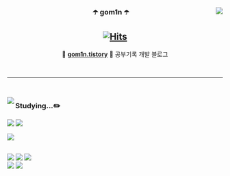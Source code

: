 <div align="center">
  
  <img align="right" src="https://github-readme-stats.vercel.app/api?username=gom1n&show_icons=true&theme=dracula&hide="/>
 
  ### ☂️ gom1n ☂️
 
[![Hits](https://hits.seeyoufarm.com/api/count/incr/badge.svg?url=https%3A%2F%2Fgithub.com%2Fgom1n&count_bg=%23000000&title_bg=%239829E9&icon=bilibili.svg&icon_color=%23FFFFFF&title=hits&edge_flat=false)](https://hits.seeyoufarm.com)
 ---

🍏 [**gom1n.tistory**](https://gom1n.tistory.com/) 🍏 공부기록 개발 블로그

 
 <br>
 
</div>
  
 ---
 
 <br>
 
<a href="https://suave-lilac-075.notion.site/b1ac3609f8a946c3a1939b5d46211e44?v=cc0f75ec13e54868a33bb57336fb9ee8"><img align="left" src="https://github-readme-stats.vercel.app/api/top-langs/?username=gom1n&theme=dracula&exclude_repo=Computer-Science-Engineering&layout=compact&langs_count=10"/></a>
 
<div align="left">
 
### Studying...✏️
<!--<img src="https://img.shields.io/badge/React-61DAFB?style=flat-square&logo=react&logoColor=white"/>-->
<!--<img src="https://img.shields.io/badge/Firebase-FFCA28?style=flat-square&logo=firebase&logoColor=white"/>-->
<!--<img src="https://img.shields.io/badge/React Native-61DAFB?style=flat-square&logo=react&logoColor=white"/>-->

<!--<br>-->
<img src="https://img.shields.io/badge/C++-00599C?style=flat-square&logo=C%2B%2B&logoColor=white"/></a>
<img src="https://img.shields.io/badge/Java-007396?style=flat-square&logo=java&logoColor=white"/></a>
<!--<img src="https://img.shields.io/badge/JavaScript-F7DF1E?style=flat-square&logo=javascript&logoColor=white"/></a>-->
<!--<img src="https://img.shields.io/badge/Kotlin-0095D5?style=flat-square&logo=kotlin&logoColor=white"/></a>-->
<img src="https://img.shields.io/badge/Swift-FA7343?style=flat-square&logo=swift&logoColor=white"/></a>
<!--<img src="https://img.shields.io/badge/Go-00ADD8?style=flat-square&logo=go&logoColor=white"/>-->
<br>
<!--<img src="https://img.shields.io/badge/VisualStudioCode-007ACC?style=flat-square&logo=visualstudiocode&logoColor=white"/>-->
<img src="https://img.shields.io/badge/Eclipse-2C2255?style=flat-square&logo=eclipse&logoColor=white"/>
<img src="https://img.shields.io/badge/AndroidStudio-3DDC84?style=flat-square&logo=androidstudio&logoColor=white"/>
<img src="https://img.shields.io/badge/XCode-147EFB?style=flat-square&logo=xcode&logoColor=white"/>
<br>
<img src="https://img.shields.io/badge/GitHub-181717?style=flat-square&logo=github&logoColor=white"/>
<!--<img src="https://img.shields.io/badge/Figma-F24E1E?style=flat-square&logo=figma&logoColor=white"/>-->
<img src="https://img.shields.io/badge/Notion-000000?style=flat-square&logo=notion&logoColor=white"/>
